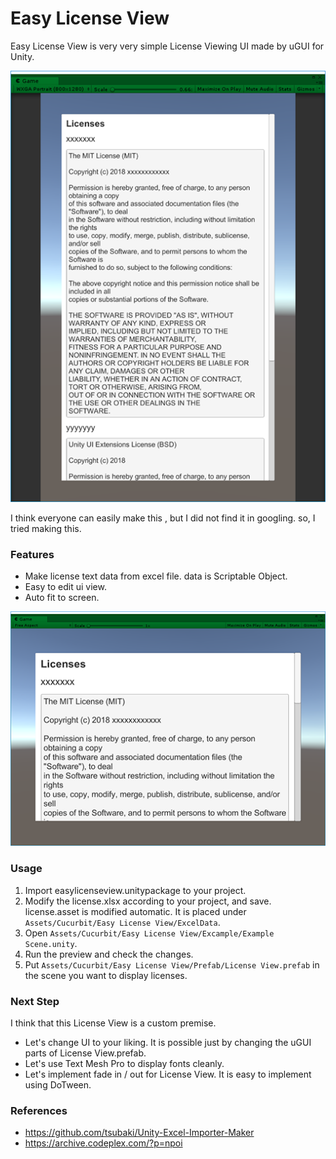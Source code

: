# Easy License View

Easy License View is very very simple License Viewing UI made by uGUI for Unity.

![cap1.png](doc/img/cap1.png)

I think everyone can easily make this , but I did not find it in googling. so, I tried making this.

### Features
- Make license text data from excel file. data is Scriptable Object.
- Easy to edit ui view.
- Auto fit to screen.

![cap2.png](doc/img/cap2.png)

### Usage
1. Import easylicenseview.unitypackage to your project.
1. Modify the license.xlsx according to your project, and save. license.asset is modified automatic. It is placed under `Assets/Cucurbit/Easy License View/ExcelData`.
1. Open `Assets/Cucurbit/Easy License View/Excample/Example Scene.unity`.
1. Run the preview and check the changes.
1. Put `Assets/Cucurbit/Easy License View/Prefab/License View.prefab` in the scene you want to display licenses.

### Next Step
I think that this License View is a custom premise.
- Let's change UI to your liking. It is possible just by changing the uGUI parts of License View.prefab.
- Let's use Text Mesh Pro to display fonts cleanly.
- Let's implement fade in / out for License View. It is easy to implement using DoTween.

### References
- https://github.com/tsubaki/Unity-Excel-Importer-Maker
- https://archive.codeplex.com/?p=npoi
